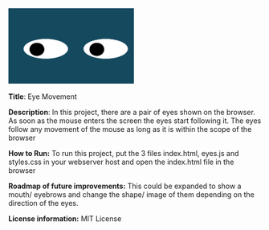 <img src='./eyes.png' width="250px" height="150px"/>

**Title**: Eye Movement

**Description**: In this project, there are a pair of eyes shown on the browser. As soon as the mouse enters the screen the eyes start following it. The eyes follow any movement of the mouse as long as it is within the scope of the browser

**How to Run:** To run this project, put the 3 files index.html, eyes.js and styles.css in your webserver host and open the index.html file in the browser 

**Roadmap of future improvements:** This could be expanded to show a mouth/ eyebrows and change the shape/ image of them depending on the direction of the eyes. 

**License information:** MIT License


